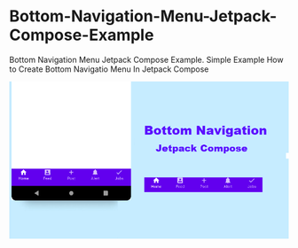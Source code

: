 # Bottom-Navigation-Menu-Jetpack-Compose-Example
Bottom Navigation Menu Jetpack Compose Example. Simple Example How to Create Bottom Navigatio Menu In Jetpack Compose

![image description](https://github.com/dheeraj-bhadoria/Bottom-Navigation-Menu-Jetpack-Compose-Example/blob/main/bottomnavitgation.png)

